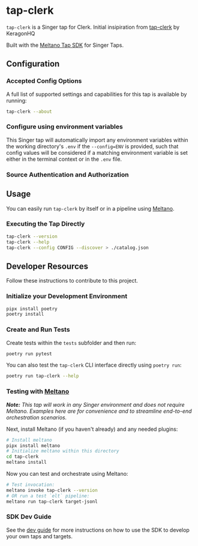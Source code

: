 # tap-clerk

`tap-clerk` is a Singer tap for Clerk. 
Initial insipiration from [tap-clerk](https://github.com/KeragonHQ/tap-clerk) by KeragonHQ

Built with the [Meltano Tap SDK](https://sdk.meltano.com) for Singer Taps.

<!--

Developer TODO: Update the below as needed to correctly describe the install procedure. For instance, if you do not have a PyPi repo, or if you want users to directly install from your git repo, you can modify this step as appropriate.

## Installation

Install from PyPi:

```bash
pipx install tap-clerk
```

Install from GitHub:

```bash
pipx install git+https://github.com/ORG_NAME/tap-clerk.git@main
```

-->

## Configuration

### Accepted Config Options

<!--
Developer TODO: Provide a list of config options accepted by the tap.

This section can be created by copy-pasting the CLI output from:

```
tap-clerk --about --format=markdown
```
-->

A full list of supported settings and capabilities for this
tap is available by running:

```bash
tap-clerk --about
```

### Configure using environment variables

This Singer tap will automatically import any environment variables within the working directory's
`.env` if the `--config=ENV` is provided, such that config values will be considered if a matching
environment variable is set either in the terminal context or in the `.env` file.

### Source Authentication and Authorization

<!--
Developer TODO: If your tap requires special access on the source system, or any special authentication requirements, provide those here.
-->

## Usage

You can easily run `tap-clerk` by itself or in a pipeline using [Meltano](https://meltano.com/).

### Executing the Tap Directly

```bash
tap-clerk --version
tap-clerk --help
tap-clerk --config CONFIG --discover > ./catalog.json
```

## Developer Resources

Follow these instructions to contribute to this project.

### Initialize your Development Environment

```bash
pipx install poetry
poetry install
```

### Create and Run Tests

Create tests within the `tests` subfolder and
  then run:

```bash
poetry run pytest
```

You can also test the `tap-clerk` CLI interface directly using `poetry run`:

```bash
poetry run tap-clerk --help
```

### Testing with [Meltano](https://www.meltano.com)

_**Note:** This tap will work in any Singer environment and does not require Meltano.
Examples here are for convenience and to streamline end-to-end orchestration scenarios._

<!--
Developer TODO:
Your project comes with a custom `meltano.yml` project file already created. Open the `meltano.yml` and follow any "TODO" items listed in
the file.
-->

Next, install Meltano (if you haven't already) and any needed plugins:

```bash
# Install meltano
pipx install meltano
# Initialize meltano within this directory
cd tap-clerk
meltano install
```

Now you can test and orchestrate using Meltano:

```bash
# Test invocation:
meltano invoke tap-clerk --version
# OR run a test `elt` pipeline:
meltano run tap-clerk target-jsonl
```

### SDK Dev Guide

See the [dev guide](https://sdk.meltano.com/en/latest/dev_guide.html) for more instructions on how to use the SDK to
develop your own taps and targets.
